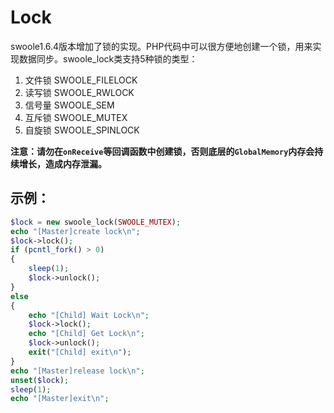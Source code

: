 # Lock

swoole1.6.4版本增加了锁的实现。PHP代码中可以很方便地创建一个锁，用来实现数据同步。swoole_lock类支持5种锁的类型：

1. 文件锁 SWOOLE_FILELOCK
2. 读写锁 SWOOLE_RWLOCK
3. 信号量 SWOOLE_SEM
4. 互斥锁 SWOOLE_MUTEX
5. 自旋锁 SWOOLE_SPINLOCK

**注意：请勿在`onReceive`等回调函数中创建锁，否则底层的`GlobalMemory`内存会持续增长，造成内存泄漏。**

示例：
-----
```php
$lock = new swoole_lock(SWOOLE_MUTEX);
echo "[Master]create lock\n";
$lock->lock();
if (pcntl_fork() > 0)
{
	sleep(1);
	$lock->unlock();
} 
else
{
	echo "[Child] Wait Lock\n";
	$lock->lock();
	echo "[Child] Get Lock\n";
	$lock->unlock();
	exit("[Child] exit\n");
}
echo "[Master]release lock\n";
unset($lock);
sleep(1);
echo "[Master]exit\n";
```
